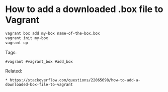 # How to add a downloaded .box file to Vagrant

```bash
vagrant box add my-box name-of-the-box.box
vagrant init my-box
vagrant up
```

Tags:
```
#vagrant #vagrant_box #add_box
```

Related:
```
* https://stackoverflow.com/questions/22065698/how-to-add-a-downloaded-box-file-to-vagrant
```
